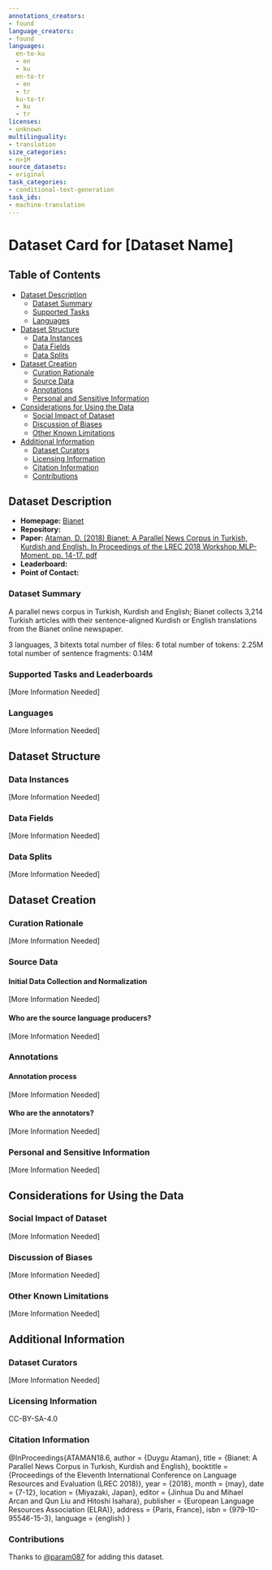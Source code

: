```yaml
---
annotations_creators:
- found
language_creators:
- found
languages:
  en-to-ku
  - en
  - ku
  en-to-tr
  - en
  - tr
  ku-to-tr
  - ku
  - tr
licenses:
- unknown
multilinguality:
- translation
size_categories:
- n>1M
source_datasets:
- original
task_categories:
- conditional-text-generation
task_ids:
- machine-translation
---
```


# Dataset Card for [Dataset Name]

## Table of Contents
- [Dataset Description](#dataset-description)
  - [Dataset Summary](#dataset-summary)
  - [Supported Tasks](#supported-tasks-and-leaderboards)
  - [Languages](#languages)
- [Dataset Structure](#dataset-structure)
  - [Data Instances](#data-instances)
  - [Data Fields](#data-instances)
  - [Data Splits](#data-instances)
- [Dataset Creation](#dataset-creation)
  - [Curation Rationale](#curation-rationale)
  - [Source Data](#source-data)
  - [Annotations](#annotations)
  - [Personal and Sensitive Information](#personal-and-sensitive-information)
- [Considerations for Using the Data](#considerations-for-using-the-data)
  - [Social Impact of Dataset](#social-impact-of-dataset)
  - [Discussion of Biases](#discussion-of-biases)
  - [Other Known Limitations](#other-known-limitations)
- [Additional Information](#additional-information)
  - [Dataset Curators](#dataset-curators)
  - [Licensing Information](#licensing-information)
  - [Citation Information](#citation-information)
  - [Contributions](#contributions)

## Dataset Description

- **Homepage:** [Bianet](http://opus.nlpl.eu/Bianet.php)
- **Repository:**
- **Paper:** [Ataman, D. (2018) Bianet: A Parallel News Corpus in Turkish, Kurdish and English. In Proceedings of the LREC 2018 Workshop MLP-Moment. pp. 14-17. pdf](http://lrec-conf.org/workshops/lrec2018/W19/pdf/6_W19.pdf)
- **Leaderboard:**
- **Point of Contact:**

### Dataset Summary

A parallel news corpus in Turkish, Kurdish and English;
Bianet collects 3,214 Turkish articles with their sentence-aligned Kurdish or English translations from the Bianet online newspaper.

3 languages, 3 bitexts
total number of files: 6
total number of tokens: 2.25M
total number of sentence fragments: 0.14M

### Supported Tasks and Leaderboards

[More Information Needed]

### Languages

[More Information Needed]

## Dataset Structure

### Data Instances

[More Information Needed]

### Data Fields

[More Information Needed]

### Data Splits

[More Information Needed]

## Dataset Creation

### Curation Rationale

[More Information Needed]

### Source Data

#### Initial Data Collection and Normalization

[More Information Needed]

#### Who are the source language producers?

[More Information Needed]

### Annotations

#### Annotation process

[More Information Needed]

#### Who are the annotators?

[More Information Needed]

### Personal and Sensitive Information

[More Information Needed]

## Considerations for Using the Data

### Social Impact of Dataset

[More Information Needed]

### Discussion of Biases

[More Information Needed]

### Other Known Limitations

[More Information Needed]

## Additional Information

### Dataset Curators

[More Information Needed]

### Licensing Information

CC-BY-SA-4.0

### Citation Information

@InProceedings{ATAMAN18.6,
  author = {Duygu Ataman},
  title = {Bianet: A Parallel News Corpus in Turkish, Kurdish and English},
  booktitle = {Proceedings of the Eleventh International Conference on Language Resources and Evaluation (LREC 2018)},
  year = {2018},
  month = {may},
  date = {7-12},
  location = {Miyazaki, Japan},
  editor = {Jinhua Du and Mihael Arcan and Qun Liu and Hitoshi Isahara},
  publisher = {European Language Resources Association (ELRA)},
  address = {Paris, France},
  isbn = {979-10-95546-15-3},
  language = {english}
  }

### Contributions

Thanks to [@param087](https://github.com/param087) for adding this dataset.